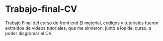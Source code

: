 # Trabajo-final-CV
Trabajo Final del curso de front end 
El material, codigos y tutoriales fueron extraidos de videos tutoriales, que me sirvieron, junto a los del curso, a poder diagramar el CV.
